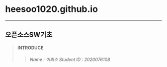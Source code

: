 # heesoo1020.github.io
-------------------------------
  ## 오픈소스SW기초
>#### INTRODUCE
>  >*Name : 이희수*
>  >*Student ID : 2020076108*
